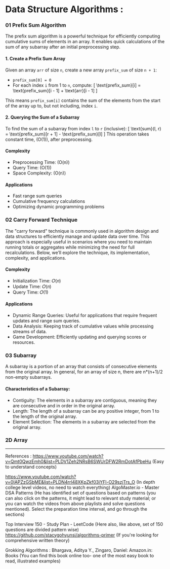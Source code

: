 # Data Structure Algorithms :

### 01 Prefix Sum Algorithm

The prefix sum algorithm is a powerful technique for efficiently computing cumulative sums of elements in an array. It enables quick calculations of the sum of any subarray after an initial preprocessing step.

#### 1. Create a Prefix Sum Array

Given an array `arr` of size `n`, create a new array `prefix_sum` of size `n + 1`:

- `prefix_sum[0] = 0`
- For each index `i` from 1 to `n`, compute:
  \[
  \text{prefix\_sum}[i] = \text{prefix\_sum}[i - 1] + \text{arr}[i - 1]
  \]
  
This means `prefix_sum[i]` contains the sum of the elements from the start of the array up to, but not including, index `i`.

#### 2. Querying the Sum of a Subarray

To find the sum of a subarray from index `l` to `r` (inclusive):
\[
\text{sum}(l, r) = \text{prefix\_sum}[r + 1] - \text{prefix\_sum}[l]
\]
This operation takes constant time, \(O(1)\), after preprocessing.

#### Complexity

- Preprocessing Time: \(O(n)\)
- Query Time: \(O(1)\)
- Space Complexity: \(O(n)\)

#### Applications

- Fast range sum queries
- Cumulative frequency calculations
- Optimizing dynamic programming problems

### 02 Carry Forward Technique

The "carry forward" technique is commonly used in algorithm design and data structures to efficiently manage and update data over time. This approach is especially useful in scenarios where you need to maintain running totals or aggregates while minimizing the need for full recalculations. Below, we’ll explore the technique, its implementation, complexity, and applications.

#### Complexity 
 - Initialization Time: 𝑂(𝑛)
 - Update Time: 𝑂(𝑛)
 - Query Time: 𝑂(1)
   
#### Applications
 - Dynamic Range Queries: Useful for applications that require frequent updates and range sum queries.
 - Data Analysis: Keeping track of cumulative values while processing streams of data.
 - Game Development: Efficiently updating and querying scores or resources.

### 03 Subarray

A subarray is a portion of an array that consists of consecutive elements from the original array.
In general, for an array of size n, there are n*(n+1)/2 non-empty subarrays.

#### Characteristics of a Subarray:
 - Contiguity: The elements in a subarray are contiguous, meaning they are consecutive and in order in the original array.
 - Length: The length of a subarray can be any positive integer, from 1 to the length of the original array.
 - Element Selection: The elements in a subarray are selected from the original array.

### 2D Array




----------
References : 
https://www.youtube.com/watch?v=Qmt0QwzEmh0&list=PLDV1Zeh2NRsB6SWUrDFW2RmDotAfPbeHu (Easy to understand concepts)

https://www.youtube.com/watch?v=0IAPZzGSbME&list=PLDN4rrl48XKpZkf03iYFl-O29szjTrs_O (In depth college level videos, no need to watch everything)
AlgoMaster.io - Master DSA Patterns (He has identified set of questions based on patterns (you can also click on the patterns, it might lead to relevant study material; or you can watch the videos from above playlists and solve questions mentioned). Select the preparation time interval, and go through the sections)

Top Interview 150 - Study Plan - LeetCode (Here also, like above, set of 150 questions are divided pattern wise)
https://github.com/stacygohyunsi/algorithms-primer (If you're looking for comprehensive written theory)

Grokking Algorithms : Bhargava, Aditya Y., Zingaro, Daniel: Amazon.in: Books (You can find this book online too- one of the most easy book to read, illustrated examples)
